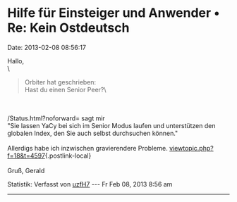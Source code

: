 Hilfe für Einsteiger und Anwender • Re: Kein Ostdeutsch
=======================================================

Date: 2013-02-08 08:56:17

Hallo,\
\

> <div>
>
> Orbiter hat geschrieben:\
> Hast du einen Senior Peer?\
>
> </div>

\
\
/Status.html?noforward= sagt mir\
\"Sie lassen YaCy bei sich im Senior Modus laufen und unterstützen den
globalen Index, den Sie auch selbst durchsuchen können.\"\
\
Allerdigs habe ich inzwischen gravierendere Probleme.
[viewtopic.php?f=18&t=4597](http://forum.yacy-websuche.de/viewtopic.php?f=18&t=4597){.postlink-local}\
\
Gruß, Gerald

Statistik: Verfasst von
[uzfH7](http://forum.yacy-websuche.de/memberlist.php?mode=viewprofile&u=683)
--- Fr Feb 08, 2013 8:56 am

------------------------------------------------------------------------
